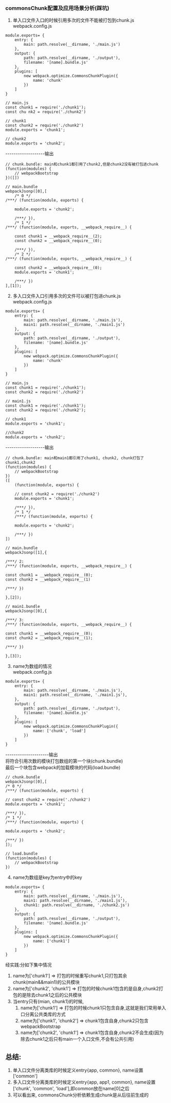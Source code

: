 ### commonsChunk配置及应用场景分析(踩坑)

1. 单入口文件入口的时候引用多次的文件不能被打包到chunk.js  
webpack.config.js
```
module.exports= {
    entry: {
        main: path.resolve(__dirname, './main.js')
    },
    output: {
        path: path.resolve(__dirname, './output'),
        filename: '[name].bundle.js'
    },
    plugins: [
        new webpack.optimize.CommonsChunkPlugin({
            name: 'chunk'
        })
    ]
}
```
```
// main.js
const chunk1 = require('./chunk1');
const chu nk2 = require('./chunk2')

// chunk1
const chunk2 = require('./chunk2')
module.exports = 'chunk1';

// chunk2
module.exports = 'chunk2';
```
-------------------输出
```
// chunk.bundle: main和chunk1都引用了chunk2,但是chunk2没有被打包进chunk
(function(modules) { 
    // webpackBootstrap
})([])

// main.bundle
webpackJsonp([0],[
    /* 0 */
/***/ (function(module, exports) {

    module.exports = 'chunk2';

    /***/ }),
    /* 1 */
/***/ (function(module, exports, __webpack_require__) {

    const chunk1 = __webpack_require__(2);
    const chunk2 = __webpack_require__(0);

    /***/ }),
    /* 2 */
/***/ (function(module, exports, __webpack_require__) {

    const chunk2 = __webpack_require__(0);
    module.exports = 'chunk1';

    /***/ })
],[1]);
```

2. 多入口文件入口引用多次的文件可以被打包进chunk.js  
webpack.config.js
```
module.exports= {
    entry: {
        main: path.resolve(__dirname, './main.js'),
        main1: path.resolve(__dirname, './main1.js')
    },
    output: {
        path: path.resolve(__dirname, './output'),
        filename: '[name].bundle.js'
    },
    plugins: [
        new webpack.optimize.CommonsChunkPlugin({
            name: 'chunk'
        })
    ]
}
```
```
// main.js
const chunk1 = require('./chunk1');
const chunk2 = require('./chunk2')

// main1.js
const chunk1 = require('./chunk1');
const chunk2 = require('./chunk2');

// chunk1
module.exports = 'chunk1';

//chunk2
module.exports = 'chunk2';
```
-------------------输出
```
// chunk.bundle: main和main1都引用了chunk1, chunk2, chunk打包了chunk1,chunk2
(function(modules) { 
    // webpackBootstrap
})
([
    (function(module, exports) {

    // const chunk2 = require('./chunk2')
    module.exports = 'chunk1';

    /***/ }),
    /* 1 */
    /***/ (function(module, exports) {

    module.exports = 'chunk2';

    /***/ })
])

// main.bundle
webpackJsonp([1],{

/***/ 2:
/***/ (function(module, exports, __webpack_require__) {

const chunk1 = __webpack_require__(0);
const chunk2 = __webpack_require__(1)

/***/ })

},[2]);

// main1.bundle
webpackJsonp([0],{

/***/ 3:
/***/ (function(module, exports, __webpack_require__) {

const chunk1 = __webpack_require__(0);
const chunk2 = __webpack_require__(1);

/***/ })

},[3]);
```

3. name为数组的情况  
webpack.config.js
```
module.exports= {
    entry: {
        main: path.resolve(__dirname, './main.js'),
        main1: path.resolve(__dirname, './main1.js'),
    },
    output: {
        path: path.resolve(__dirname, './output'),
        filename: '[name].bundle.js'
    },
    plugins: [
        new webpack.optimize.CommonsChunkPlugin({
            name: ['chunk', 'load']
        })
    ]
}
```
---------------------输出  
将符合引用次数的模块打包数组的第一个块(chunk.bundle)  
最后一个块包含webpack的加载模块的代码(load.bundle)
```
// chunk.bundle
webpackJsonp([0],[
/* 0 */
/***/ (function(module, exports) {

// const chunk2 = require('./chunk2')
module.exports = 'chunk1';

/***/ }),
/* 1 */
/***/ (function(module, exports) {

module.exports = 'chunk2';

/***/ })
]);

// load.bundle
(function(modules) { 
    // webpackBootstrap
})
```

4. name为数组是key为entry中的key
```
module.exports= {
    entry: {
        main: path.resolve(__dirname, './main.js'),
        main1: path.resolve(__dirname, './main1.js'),
        chunk1: path.resolve(__dirname, './chunk2.js')
    },
    output: {
        path: path.resolve(__dirname, './output'),
        filename: '[name].bundle.js'
    },
    plugins: [
        new webpack.optimize.CommonsChunkPlugin({
            name: ['chunk1']
        })
    ]
}
```
经实践:分如下集中情况  
1. name为['chunk1'] => 打包的时候重写chunk1,只打包其余chunk(main&&main1)的公共模块
2. name为['chunk2', 'chunk1'] => 打包的时候chunk1包含的是自身,chunk2打包的是除去chunk1之后的公共模块
3. 当entry只有{mian, chunk1}的时候,  
    1. name为['chunk1'] => 打包的时候chunk1只包含自身,这就是我们常用单入口分离公共类库的方式
    2. name为['chunk1', 'chunk2'] => chunk1包含自身,chunk2只包含webpackBootstrap
    3. name为['chunk2', 'chunk1'] => chunk1包含自身,chunk2不会生成(因为除去chunk1之后只有main一个入口文件,不会有公共引用)

## 总结:
1. 单入口文件分离类库的时候定义entry{app, common}, name设置['common']
2. 多入口文件分离类库的时候定义entry{app, app1, common}, name设置['chunk', 'common', 'load'],即common放在name[0]之后
3. 可以看出来, commonsChunk分析依赖生成chunk是从后往前生成的

